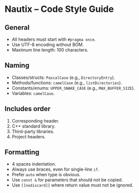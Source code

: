 # Nautix – Code Style Guide

## General
- All headers must start with `#pragma once`.
- Use UTF-8 encoding without BOM.
- Maximum line length: 100 characters.

## Naming
- Classes/structs: `PascalCase` (e.g., `DirectoryEntry`).
- Methods/functions: `camelCase` (e.g., `listDirectories`).
- Constants/enums: `UPPER_SNAKE_CASE` (e.g., `MAX_BUFFER_SIZE`).
- Variables: `camelCase`.

## Includes order
1. Corresponding header.
2. C++ standard library.
3. Third-party libraries.
4. Project headers.

## Formatting
- 4 spaces indentation.
- Always use braces, even for single-line `if`.
- Prefer `auto` when type is obvious.
- Use `const &` for parameters that should not be copied.
- Use `[[nodiscard]]` where return value must not be ignored.
